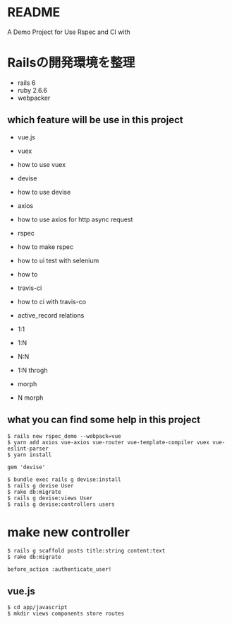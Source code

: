 # README

A Demo Project for Use Rspec and CI with 

# Railsの開発環境を整理
- rails 6
- ruby 2.6.6
- webpacker
## which feature will be use in this project
- vue.js 
- vuex 
 - how to use vuex
- devise
 - how to use devise
- axios
 - how to use axios for http async request
- rspec
 - how to make rspec
 - how to ui test with selenium
 - how to 
- travis-ci
 - how to ci with travis-co

- active_record relations 
 - 1:1
 - 1:N
 - N:N
 - 1:N throgh
 - morph
 - N morph


## what you can find some help in this project

```
$ rails new rspec_demo --webpack=vue
$ yarn add axios vue-axios vue-router vue-template-compiler vuex vue-eslint-parser
$ yarn install 
```  

```
gem 'devise'

$ bundle exec rails g devise:install
$ rails g devise User
$ rake db:migrate
$ rails g devise:views User
$ rails g devise:controllers users
```

# make new controller 
```
$ rails g scaffold posts title:string content:text
$ rake db:migrate

before_action :authenticate_user!
```

## vue.js
```
$ cd app/javascript
$ mkdir views components store routes
```